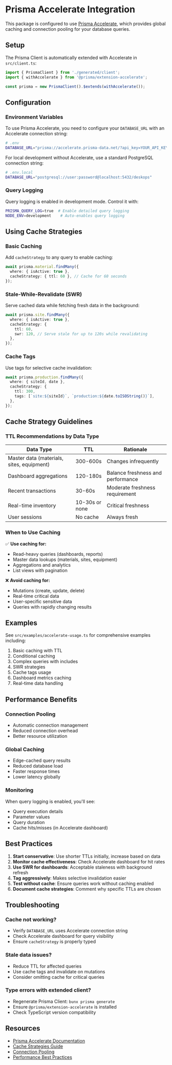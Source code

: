 # Prisma Accelerate Integration

This package is configured to use [Prisma Accelerate](https://www.prisma.io/accelerate), which provides global caching and connection pooling for your database queries.

## Setup

The Prisma Client is automatically extended with Accelerate in `src/client.ts`:

```typescript
import { PrismaClient } from './generated/client';
import { withAccelerate } from '@prisma/extension-accelerate';

const prisma = new PrismaClient().$extends(withAccelerate());
```

## Configuration

### Environment Variables

To use Prisma Accelerate, you need to configure your `DATABASE_URL` with an Accelerate connection string:

```bash
# .env
DATABASE_URL="prisma://accelerate.prisma-data.net/?api_key=YOUR_API_KEY"
```

For local development without Accelerate, use a standard PostgreSQL connection string:

```bash
# .env.local
DATABASE_URL="postgresql://user:password@localhost:5432/deskops"
```

### Query Logging

Query logging is enabled in development mode. Control it with:

```bash
PRISMA_QUERY_LOG=true  # Enable detailed query logging
NODE_ENV=development    # Auto-enables query logging
```

## Using Cache Strategies

### Basic Caching

Add `cacheStrategy` to any query to enable caching:

```typescript
await prisma.material.findMany({
  where: { isActive: true },
  cacheStrategy: { ttl: 60 }, // Cache for 60 seconds
});
```

### Stale-While-Revalidate (SWR)

Serve cached data while fetching fresh data in the background:

```typescript
await prisma.site.findMany({
  where: { isActive: true },
  cacheStrategy: {
    ttl: 60,
    swr: 120, // Serve stale for up to 120s while revalidating
  },
});
```

### Cache Tags

Use tags for selective cache invalidation:

```typescript
await prisma.production.findMany({
  where: { siteId, date },
  cacheStrategy: {
    ttl: 300,
    tags: [`site:${siteId}`, `production:${date.toISOString()}`],
  },
});
```

## Cache Strategy Guidelines

### TTL Recommendations by Data Type

| Data Type                                 | TTL            | Rationale                         |
| ----------------------------------------- | -------------- | --------------------------------- |
| Master data (materials, sites, equipment) | 300-600s       | Changes infrequently              |
| Dashboard aggregations                    | 120-180s       | Balance freshness and performance |
| Recent transactions                       | 30-60s         | Moderate freshness requirement    |
| Real-time inventory                       | 10-30s or none | Critical freshness                |
| User sessions                             | No cache       | Always fresh                      |

### When to Use Caching

✅ **Use caching for:**

- Read-heavy queries (dashboards, reports)
- Master data lookups (materials, sites, equipment)
- Aggregations and analytics
- List views with pagination

❌ **Avoid caching for:**

- Mutations (create, update, delete)
- Real-time critical data
- User-specific sensitive data
- Queries with rapidly changing results

## Examples

See `src/examples/accelerate-usage.ts` for comprehensive examples including:

1. Basic caching with TTL
2. Conditional caching
3. Complex queries with includes
4. SWR strategies
5. Cache tags usage
6. Dashboard metrics caching
7. Real-time data handling

## Performance Benefits

### Connection Pooling

- Automatic connection management
- Reduced connection overhead
- Better resource utilization

### Global Caching

- Edge-cached query results
- Reduced database load
- Faster response times
- Lower latency globally

### Monitoring

When query logging is enabled, you'll see:

- Query execution details
- Parameter values
- Query duration
- Cache hits/misses (in Accelerate dashboard)

## Best Practices

1. **Start conservative**: Use shorter TTLs initially, increase based on data
2. **Monitor cache effectiveness**: Check Accelerate dashboard for hit rates
3. **Use SWR for dashboards**: Acceptable staleness with background refresh
4. **Tag aggressively**: Makes selective invalidation easier
5. **Test without cache**: Ensure queries work without caching enabled
6. **Document cache strategies**: Comment why specific TTLs are chosen

## Troubleshooting

### Cache not working?

- Verify `DATABASE_URL` uses Accelerate connection string
- Check Accelerate dashboard for query visibility
- Ensure `cacheStrategy` is properly typed

### Stale data issues?

- Reduce TTL for affected queries
- Use cache tags and invalidate on mutations
- Consider omitting cache for critical queries

### Type errors with extended client?

- Regenerate Prisma Client: `bunx prisma generate`
- Ensure `@prisma/extension-accelerate` is installed
- Check TypeScript version compatibility

## Resources

- [Prisma Accelerate Documentation](https://www.prisma.io/accelerate)
- [Cache Strategies Guide](https://www.prisma.io/docs/accelerate/caching)
- [Connection Pooling](https://www.prisma.io/docs/accelerate/connection-pooling)
- [Performance Best Practices](https://www.prisma.io/docs/accelerate/performance-best-practices)

